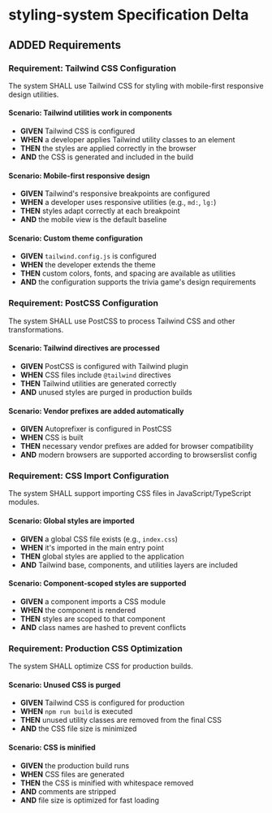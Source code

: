 # styling-system Specification Delta

## ADDED Requirements

### Requirement: Tailwind CSS Configuration
The system SHALL use Tailwind CSS for styling with mobile-first responsive design utilities.

#### Scenario: Tailwind utilities work in components
- **GIVEN** Tailwind CSS is configured
- **WHEN** a developer applies Tailwind utility classes to an element
- **THEN** the styles are applied correctly in the browser
- **AND** the CSS is generated and included in the build

#### Scenario: Mobile-first responsive design
- **GIVEN** Tailwind's responsive breakpoints are configured
- **WHEN** a developer uses responsive utilities (e.g., `md:`, `lg:`)
- **THEN** styles adapt correctly at each breakpoint
- **AND** the mobile view is the default baseline

#### Scenario: Custom theme configuration
- **GIVEN** `tailwind.config.js` is configured
- **WHEN** the developer extends the theme
- **THEN** custom colors, fonts, and spacing are available as utilities
- **AND** the configuration supports the trivia game's design requirements

### Requirement: PostCSS Configuration
The system SHALL use PostCSS to process Tailwind CSS and other transformations.

#### Scenario: Tailwind directives are processed
- **GIVEN** PostCSS is configured with Tailwind plugin
- **WHEN** CSS files include `@tailwind` directives
- **THEN** Tailwind utilities are generated correctly
- **AND** unused styles are purged in production builds

#### Scenario: Vendor prefixes are added automatically
- **GIVEN** Autoprefixer is configured in PostCSS
- **WHEN** CSS is built
- **THEN** necessary vendor prefixes are added for browser compatibility
- **AND** modern browsers are supported according to browserslist config

### Requirement: CSS Import Configuration
The system SHALL support importing CSS files in JavaScript/TypeScript modules.

#### Scenario: Global styles are imported
- **GIVEN** a global CSS file exists (e.g., `index.css`)
- **WHEN** it's imported in the main entry point
- **THEN** global styles are applied to the application
- **AND** Tailwind base, components, and utilities layers are included

#### Scenario: Component-scoped styles are supported
- **GIVEN** a component imports a CSS module
- **WHEN** the component is rendered
- **THEN** styles are scoped to that component
- **AND** class names are hashed to prevent conflicts

### Requirement: Production CSS Optimization
The system SHALL optimize CSS for production builds.

#### Scenario: Unused CSS is purged
- **GIVEN** Tailwind CSS is configured for production
- **WHEN** `npm run build` is executed
- **THEN** unused utility classes are removed from the final CSS
- **AND** the CSS file size is minimized

#### Scenario: CSS is minified
- **GIVEN** the production build runs
- **WHEN** CSS files are generated
- **THEN** the CSS is minified with whitespace removed
- **AND** comments are stripped
- **AND** file size is optimized for fast loading
